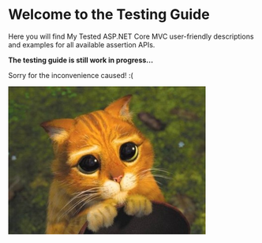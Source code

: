 # Welcome to the Testing Guide

Here you will find My Tested ASP.NET Core MVC user-friendly descriptions and examples for all available assertion APIs.

<strong class="article-contents">The testing guide is still work in progress...</strong>

<span>Sorry for the inconvenience caused! :(</span>

<img src="/images/catsorry.jpg" />